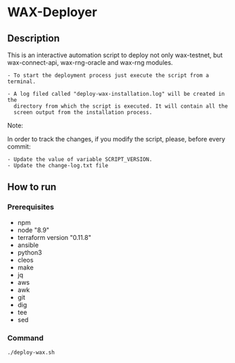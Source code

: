 # WAX-Deployer

## Description 
This is an interactive automation script to deploy not only wax-testnet, but
wax-connect-api, wax-rng-oracle and wax-rng modules.

    - To start the deployment process just execute the script from a terminal.

    - A log filed called "deploy-wax-installation.log" will be created in the
      directory from which the script is executed. It will contain all the
      screen output from the installation process.

Note:

In order to track the changes, if you modify the script, please, before
every commit:

    - Update the value of variable SCRIPT_VERSION.
    - Update the change-log.txt file

## How to run 
 
### Prerequisites 

- npm
- node "8.9"
- terraform version "0.11.8"
- ansible
- python3
- cleos
- make
- jq
- aws
- awk
- git
- dig
- tee
- sed


### Command 

```bash
./deploy-wax.sh
```
